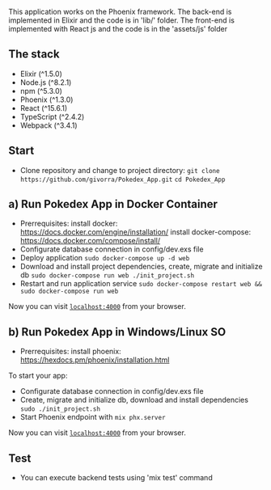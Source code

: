 This application works on the Phoenix framework. The back-end is implemented in Elixir and the code is in 'lib/' folder.
The front-end is implemented with React js and the code is in the 'assets/js' folder

## The stack

* Elixir (^1.5.0)
* Node.js (^8.2.1)
* npm (^5.3.0)
* Phoenix (^1.3.0)
* React (^15.6.1)
* TypeScript (^2.4.2)
* Webpack (^3.4.1)

## Start
* Clone repository and change to project directory:
    `git clone https://github.com/givorra/Pokedex_App.git`
    `cd Pokedex_App`

## a) Run Pokedex App in Docker Container
* Prerrequisites:
    install docker: https://docs.docker.com/engine/installation/
    install docker-compose: https://docs.docker.com/compose/install/
* Configurate database connection in config/dev.exs file
* Deploy application `sudo docker-compose up -d web`
* Download and install project dependencies, create, migrate and initialize db `sudo docker-compose run web ./init_project.sh`
* Restart and run application service `sudo docker-compose restart web && sudo docker-compose run web`

Now you can visit [`localhost:4000`](http://localhost:4000) from your browser.

## b) Run Pokedex App in Windows/Linux SO
* Prerrequisites:
    install phoenix: https://hexdocs.pm/phoenix/installation.html

To start your app:

* Configurate database connection in config/dev.exs file
* Create, migrate and initialize db, download and install dependencies `sudo ./init_project.sh`
* Start Phoenix endpoint with `mix phx.server`

Now you can visit [`localhost:4000`](http://localhost:4000) from your browser.

## Test
+ You can execute backend tests using 'mix test' command
